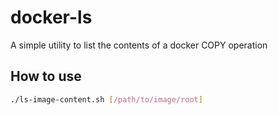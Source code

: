 # docker-ls
A simple utility to list the contents of a docker COPY operation

## How to use
``` sh
./ls-image-content.sh [/path/to/image/root]
```